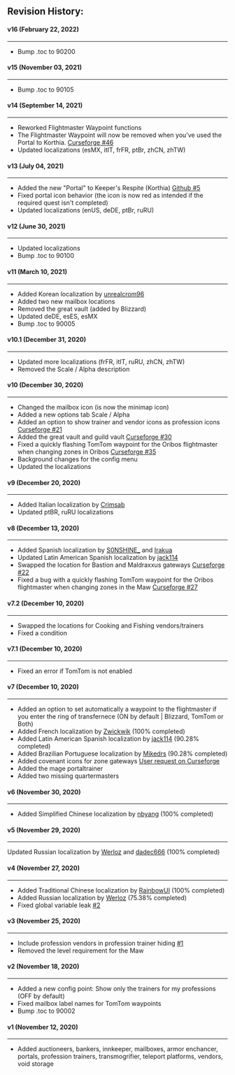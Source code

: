 ## Revision History:

#### v16 (February 22, 2022)
-------------------------------
* Bump .toc to 90200

#### v15 (November 03, 2021)
-------------------------------
* Bump .toc to 90105

#### v14 (September 14, 2021)
-------------------------------
* Reworked Flightmaster Waypoint functions
* The Flightmaster Waypoint will now be removed when you've used the Portal to Korthia. [Curseforge #46](https://www.curseforge.com/wow/addons/handynotes-oribos?comment=46)
* Updated localizations (esMX, itIT, frFR, ptBr, zhCN, zhTW)

#### v13 (July 04, 2021)
-------------------------------
* Added the new "Portal" to Keeper's Respite (Korthia) [Github #5](https://github.com/Dathwada/handynotes-oribos/issues/5)
* Fixed portal icon behavior (the icon is now red as intended if the required quest isn't completed)
* Updated localizations (enUS, deDE, ptBr, ruRU)

#### v12 (June 30, 2021)
-------------------------------
* Updated localizations
* Bump .toc to 90100

#### v11 (March 10, 2021)
-------------------------------
* Added Korean localization by [unrealcrom96](https://www.curseforge.com/members/unrealcrom96)
* Added two new mailbox locations
* Removed the great vault (added by Blizzard)
* Updated deDE, esES, esMX
* Bump .toc to 90005

#### v10.1 (December 31, 2020)
-------------------------------
* Updated more localizations (frFR, itIT, ruRU, zhCN, zhTW)
* Removed the Scale / Alpha description

#### v10 (December 30, 2020)
-------------------------------
* Changed the mailbox icon (is now the minimap icon)
* Added a new options tab Scale / Alpha
* Added an option to show trainer and vendor icons as profession icons [Curseforge #21](https://www.curseforge.com/wow/addons/handynotes-oribos?comment=21)
* Added the great vault and guild vault [Curseforge #30](https://www.curseforge.com/wow/addons/handynotes-oribos?comment=30)
* Fixed a quickly flashing TomTom waypoint for the Oribos flightmaster when changing zones in Oribos [Curseforge #35](https://www.curseforge.com/wow/addons/handynotes-oribos?comment=35)
* Background changes for the config menu
* Updated the localizations

#### v9 (December 20, 2020)
-------------------------------
* Added Italian localization by [Crimsab](https://www.curseforge.com/members/crimsab)
* Updated ptBR, ruRU localizations

#### v8 (December 13, 2020)
-------------------------------
* Added Spanish localization by [S0NSHINE_](https://www.curseforge.com/members/S0NSHINE_) and [Irakua](https://www.curseforge.com/members/Irakua)
* Updated Latin American Spanish localization by [jack114](https://www.curseforge.com/members/jack114)
* Swapped the location for Bastion and Maldraxxus gateways [Curseforge #22](https://www.curseforge.com/wow/addons/handynotes-oribos?comment=22)
* Fixed a bug with a quickly flashing TomTom waypoint for the Oribos flightmaster when changing zones in the Maw [Curseforge #27](https://www.curseforge.com/wow/addons/handynotes-oribos?comment=27)

#### v7.2 (December 10, 2020)
-------------------------------
* Swapped the locations for Cooking and Fishing vendors/trainers
* Fixed a condition

#### v7.1 (December 10, 2020)
-------------------------------
* Fixed an error if TomTom is not enabled

#### v7 (December 10, 2020)
-------------------------------
* Added an option to set automatically a waypoint to the flightmaster if you enter the ring of transfernece (ON by default | Blizzard, TomTom or Both)
* Added French localization by [Zwickwik](https://www.curseforge.com/members/zickwik) (100% completed)
* Added Latin American Spanish localization by [jack114](https://www.curseforge.com/members/jack114) (90.28% completed)
* Added Brazilian Portuguese localization by [Mikedrs](https://www.curseforge.com/members/mikedrs) (90.28% completed)
* Added covenant icons for zone gateways [User request on Curseforge](https://www.curseforge.com/wow/addons/handynotes-oribos?comment=16)
* Added the mage portaltrainer
* Added two missing quartermasters

#### v6 (November 30, 2020)
-------------------------------
* Added Simplified Chinese localization by [nbyang](https://www.curseforge.com/members/nbyang) (100% completed)

#### v5 (November 29, 2020)
-------------------------------
Updated Russian localization by [Werloz](https://www.curseforge.com/members/werloz) and [dadec666](https://www.curseforge.com/members/dadec666) (100% completed)

#### v4 (November 27, 2020)
-------------------------------
* Added Traditional Chinese localization by [RainbowUI](https://www.curseforge.com/members/rainbowui) (100% completed)
* Added Russian localization by [Werloz](https://www.curseforge.com/members/werloz) (75.38% completed)
* Fixed global variable leak [#2](https://github.com/Dathwada/handynotes-oribos/issues/2)

#### v3 (November 25, 2020)
-------------------------------
* Include profession vendors in profession trainer hiding [#1](https://github.com/Dathwada/handynotes-oribos/issues/1)
* Removed the level requirement for the Maw

#### v2 (November 18, 2020)
-------------------------------
* Added a new config point: Show only the trainers for my professions (OFF by default)
* Fixed mailbox label names for TomTom waypoints
* Bump .toc to 90002

#### v1 (November 12, 2020)
-------------------------------
* Added auctioneers, bankers, innkeeper, mailboxes, armor enchancer, portals, profession trainers, transmogrifier, teleport platforms, vendors, void storage
